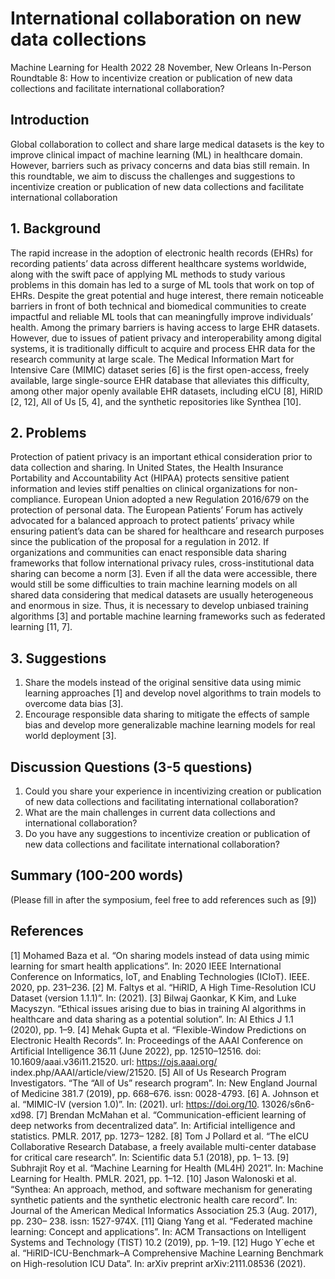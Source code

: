 # International collaboration on new data collections
Machine Learning for Health 2022
28 November, New Orleans
In-Person Roundtable 8:
How to incentivize creation or publication of new data collections and facilitate international collaboration?

## Introduction
Global collaboration to collect and share large medical datasets is the key to improve clinical impact of machine learning (ML) in healthcare domain.
However, barriers such as privacy concerns and data bias still remain. 
In this roundtable, we aim to discuss the challenges and suggestions to incentivize creation or publication of new data collections and facilitate international collaboration

## 1. Background
The rapid increase in the adoption of electronic health records (EHRs) for recording patients’ data across different healthcare systems worldwide, 
along with the swift pace of applying ML methods to study various problems in this domain has led to a surge of ML tools that work on top of EHRs. 
Despite the great potential and huge interest, 
there remain noticeable barriers in front of both technical and biomedical communities to create impactful and reliable ML tools 
that can meaningfully improve individuals’ health.
Among the primary barriers is having access to large EHR datasets. 
However, due to issues of patient privacy and interoperability among digital systems, 
it is traditionally difficult to acquire and process EHR data for the research community at large scale. 
The Medical Information Mart for Intensive Care (MIMIC) dataset series [6] is the first open-access, freely available, large single-source EHR database that alleviates this difficulty, among other major openly available EHR datasets, 
including eICU [8], HiRID [2, 12], All of Us [5, 4], and the synthetic repositories like Synthea [10].

## 2. Problems
Protection of patient privacy is an important ethical consideration prior to data collection and sharing. 
In United States, the Health Insurance Portability and Accountability Act (HIPAA) protects sensitive patient information and levies stiff penalties on clinical organizations for non-compliance. 
European Union adopted a new Regulation 2016/679 on the protection of personal data. 
The European Patients’ Forum has actively advocated for a balanced approach to protect patients’ privacy while ensuring patient’s data can be shared
for healthcare and research purposes since the publication of the proposal for a regulation in 2012. 
If organizations and communities can enact responsible data sharing frameworks that follow international privacy rules, cross-institutional data sharing can become a norm [3].
Even if all the data were accessible, there would still be some difficulties to train machine learning models on all shared data considering that medical datasets are usually heterogeneous and enormous in size. 
Thus, it is necessary to develop unbiased training algorithms [3] and portable machine learning frameworks such as federated learning [11, 7].

## 3. Suggestions
1. Share the models instead of the original sensitive data using mimic learning approaches [1] 
and develop novel algorithms to train models to overcome data bias [3].
2. Encourage responsible data sharing to mitigate the effects of sample bias and develop
more generalizable machine learning models for real world deployment [3].

## Discussion Questions (3-5 questions)
1. Could you share your experience in incentivizing creation or publication of new data collections and facilitating international collaboration?
2. What are the main challenges in current data collections and international collaboration?
3. Do you have any suggestions to incentivize creation or publication of new data collections and facilitate international collaboration?

## Summary (100-200 words)
(Please fill in after the symposium, feel free to add references such as [9])

## References
[1] Mohamed Baza et al. “On sharing models instead of data using mimic learning for
smart health applications”. In: 2020 IEEE International Conference on Informatics,
IoT, and Enabling Technologies (ICIoT). IEEE. 2020, pp. 231–236.
[2] M. Faltys et al. “HiRID, A High Time-Resolution ICU Dataset (version 1.1.1)”. In:
(2021).
[3] Bilwaj Gaonkar, K Kim, and Luke Macyszyn. “Ethical issues arising due to bias in
training AI algorithms in healthcare and data sharing as a potential solution”. In: AI
Ethics J 1.1 (2020), pp. 1–9.
[4] Mehak Gupta et al. “Flexible-Window Predictions on Electronic Health Records”.
In: Proceedings of the AAAI Conference on Artificial Intelligence 36.11 (June 2022),
pp. 12510–12516. doi: 10.1609/aaai.v36i11.21520. url: https://ojs.aaai.org/
index.php/AAAI/article/view/21520.
[5] All of Us Research Program Investigators. “The “All of Us” research program”. In:
New England Journal of Medicine 381.7 (2019), pp. 668–676. issn: 0028-4793.
[6] A. Johnson et al. “MIMIC-IV (version 1.0)”. In: (2021). url: https://doi.org/10.
13026/s6n6-xd98.
[7] Brendan McMahan et al. “Communication-efficient learning of deep networks from
decentralized data”. In: Artificial intelligence and statistics. PMLR. 2017, pp. 1273–
1282.
[8] Tom J Pollard et al. “The eICU Collaborative Research Database, a freely available
multi-center database for critical care research”. In: Scientific data 5.1 (2018), pp. 1–
13.
[9] Subhrajit Roy et al. “Machine Learning for Health (ML4H) 2021”. In: Machine Learning for Health. PMLR. 2021, pp. 1–12.
[10] Jason Walonoski et al. “Synthea: An approach, method, and software mechanism for
generating synthetic patients and the synthetic electronic health care record”. In:
Journal of the American Medical Informatics Association 25.3 (Aug. 2017), pp. 230–
238. issn: 1527-974X.
[11] Qiang Yang et al. “Federated machine learning: Concept and applications”. In: ACM
Transactions on Intelligent Systems and Technology (TIST) 10.2 (2019), pp. 1–19.
[12] Hugo Y`eche et al. “HiRID-ICU-Benchmark–A Comprehensive Machine Learning Benchmark on High-resolution ICU Data”. In: arXiv preprint arXiv:2111.08536 (2021).

